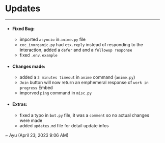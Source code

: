 # Updates

---

- #### Fixed Bug:
    - imported `asyncio` in `anime.py` file
    - `coc_inorganic.py` had `ctx.reply` instead of responding to the interaction, added a `defer` and and a `followup response`
    - fixed `.env.example`

- #### Changes made:
    - added a `3 minutes timeout` in `anime` command (`anime.py`)
    - `Join` button will now return an emphemeral response of `work in progress` Embed
    - imporved `ping` command in `misc.py`

- #### Extras:
    - fixed a typo in `bot.py` file, it was a `comment` so no actual changes were made
    - added `updates.md` file for detail update infos

~ Ayu (April 23, 2023 9:06 AM)